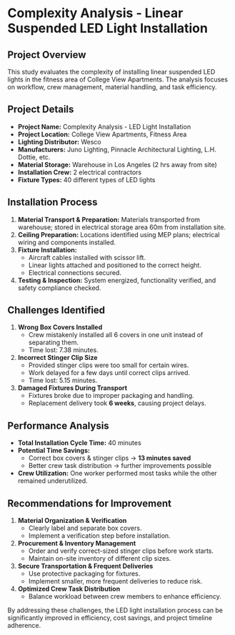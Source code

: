 # Complexity Analysis - Linear Suspended LED Light Installation

## Project Overview
This study evaluates the complexity of installing linear suspended LED lights in the fitness area of College View Apartments. The analysis focuses on workflow, crew management, material handling, and task efficiency.

## Project Details
- **Project Name:** Complexity Analysis - LED Light Installation
- **Project Location:** College View Apartments, Fitness Area
- **Lighting Distributor:** Wesco
- **Manufacturers:** Juno Lighting, Pinnacle Architectural Lighting, L.H. Dottie, etc.
- **Material Storage:** Warehouse in Los Angeles (2 hrs away from site)
- **Installation Crew:** 2 electrical contractors
- **Fixture Types:** 40 different types of LED lights

## Installation Process
1. **Material Transport & Preparation:** Materials transported from warehouse; stored in electrical storage area 60m from installation site.
2. **Ceiling Preparation:** Locations identified using MEP plans; electrical wiring and components installed.
3. **Fixture Installation:**
   - Aircraft cables installed with scissor lift.
   - Linear lights attached and positioned to the correct height.
   - Electrical connections secured.
4. **Testing & Inspection:** System energized, functionality verified, and safety compliance checked.

## Challenges Identified
1. **Wrong Box Covers Installed**
   - Crew mistakenly installed all 6 covers in one unit instead of separating them.
   - Time lost: 7.38 minutes.
2. **Incorrect Stinger Clip Size**
   - Provided stinger clips were too small for certain wires.
   - Work delayed for a few days until correct clips arrived.
   - Time lost: 5.15 minutes.
3. **Damaged Fixtures During Transport**
   - Fixtures broke due to improper packaging and handling.
   - Replacement delivery took **6 weeks**, causing project delays.

## Performance Analysis
- **Total Installation Cycle Time:** 40 minutes
- **Potential Time Savings:**
  - Correct box covers & stinger clips → **13 minutes saved**
  - Better crew task distribution → further improvements possible
- **Crew Utilization:** One worker performed most tasks while the other remained underutilized.

## Recommendations for Improvement
1. **Material Organization & Verification**
   - Clearly label and separate box covers.
   - Implement a verification step before installation.
2. **Procurement & Inventory Management**
   - Order and verify correct-sized stinger clips before work starts.
   - Maintain on-site inventory of different clip sizes.
3. **Secure Transportation & Frequent Deliveries**
   - Use protective packaging for fixtures.
   - Implement smaller, more frequent deliveries to reduce risk.
4. **Optimized Crew Task Distribution**
   - Balance workload between crew members to enhance efficiency.

By addressing these challenges, the LED light installation process can be significantly improved in efficiency, cost savings, and project timeline adherence.
